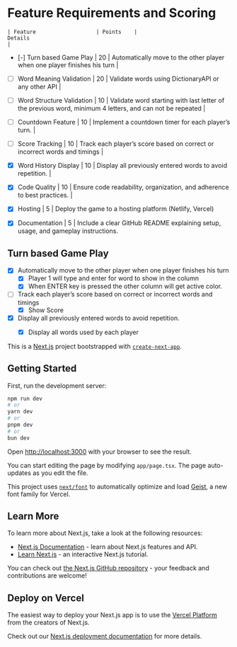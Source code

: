

# Feature Requirements and Scoring

    | Feature                   | Points    |                           Details                                                                                 |
- [-] Turn based Game Play      | 20        | Automatically move to the other player when one player finishes his turn                                          |
- [ ] Word Meaning Validation   | 20        | Validate words using DictionaryAPI or any other API                                                               |
- [ ] Word Structure Validation | 10        | Validate word starting with last letter of the previous word, minimum 4 letters, and can not be repeated          |
- [ ] Countdown Feature         | 10        | Implement a countdown timer for each player’s turn.                                                               |
- [ ] Score Tracking            | 10        | Track each player’s score based on correct or incorrect words and timings                                         |
- [x] Word History Display      | 10        | Display all previously entered words to avoid repetition.                                                         |
- [x] Code Quality              | 10        | Ensure code readability, organization, and adherence to best practices. |
- [x] Hosting                   | 5         | Deploy the game to a hosting platform (Netlify, Vercel)
- [x] Documentation             | 5         | Include a clear GitHub README explaining setup, usage, and gameplay instructions.


## Turn based Game Play
- [x] Automatically move to the other player when one player finishes his turn
    - [x] Player 1 will type and enter for word to show in the column
    - [x] When ENTER key is pressed the other column will get active color.
- [ ] Track each player’s score based on correct or incorrect words and timings  
    - [x] Show Score
- [x] Display all previously entered words to avoid repetition. 
    - [x] Display all words used by each player





This is a [Next.js](https://nextjs.org) project bootstrapped with [`create-next-app`](https://nextjs.org/docs/app/api-reference/cli/create-next-app).

## Getting Started

First, run the development server:

```bash
npm run dev
# or
yarn dev
# or
pnpm dev
# or
bun dev
```

Open [http://localhost:3000](http://localhost:3000) with your browser to see the result.

You can start editing the page by modifying `app/page.tsx`. The page auto-updates as you edit the file.

This project uses [`next/font`](https://nextjs.org/docs/app/building-your-application/optimizing/fonts) to automatically optimize and load [Geist](https://vercel.com/font), a new font family for Vercel.

## Learn More

To learn more about Next.js, take a look at the following resources:

- [Next.js Documentation](https://nextjs.org/docs) - learn about Next.js features and API.
- [Learn Next.js](https://nextjs.org/learn) - an interactive Next.js tutorial.

You can check out [the Next.js GitHub repository](https://github.com/vercel/next.js) - your feedback and contributions are welcome!

## Deploy on Vercel

The easiest way to deploy your Next.js app is to use the [Vercel Platform](https://vercel.com/new?utm_medium=default-template&filter=next.js&utm_source=create-next-app&utm_campaign=create-next-app-readme) from the creators of Next.js.

Check out our [Next.js deployment documentation](https://nextjs.org/docs/app/building-your-application/deploying) for more details.

